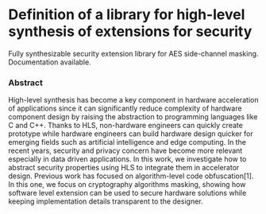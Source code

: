 # Definition of a library for high-level synthesis of extensions for security

Fully synthesizable security extension library for AES side-channel masking. Documentation available. 

### Abstract

High-level synthesis has become a key component in hardware acceleration of applications since
it can significantly reduce complexity of hardware component design by raising the abstraction to
programming languages like C and C++. Thanks to HLS, non-hardware engineers can quickly create
prototype while hardware engineers can build hardware design quicker for emerging fields such as
artificial intelligence and edge computing. In the recent years, security and privacy concern have
become more relevant especially in data driven applications. In this work, we investigate how to
abstract security properties using HLS to integrate them in accelerator design. Previous work has
focused on algorithm-level code obfuscation[1]. In this one, we focus on cryptography algorithms
masking, showing how software level extension can be used to secure hardware solutions while
keeping implementation details transparent to the designer.


